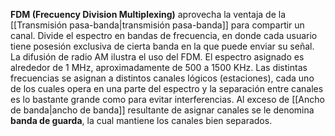 **FDM (Frecuency Division Multiplexing)** aprovecha la ventaja de la [[Transmisión pasa-banda|transmisión pasa-banda]] para compartir un canal. Divide el espectro en bandas de frecuencia, en donde cada usuario tiene posesión exclusiva de cierta banda en la que puede enviar su señal. La difusión de radio AM ilustra el uso del FDM. El espectro asignado es alrededor de 1 MHz, aproximadamente de 500 a 1500 KHz. Las distintas frecuencias se asignan a distintos canales lógicos (estaciones), cada uno de los cuales opera en una parte del espectro y la separación entre canales es lo bastante grande como para evitar interferencias. Al exceso de [[Ancho de banda|ancho de banda]] resultante de asignar canales se le denomina **banda de guarda**, la cual mantiene los canales bien separados.
